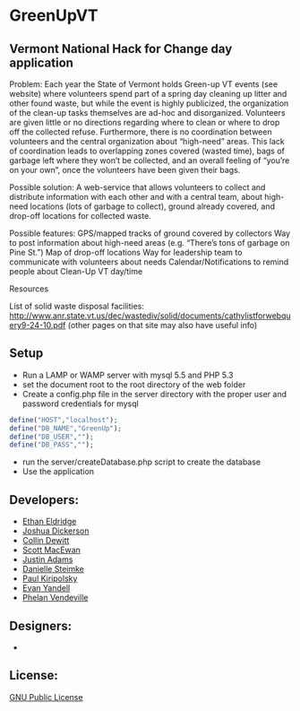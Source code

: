 GreenUpVT
==========

Vermont National Hack for Change day application
--------------------------------------------------

Problem: Each year the State of Vermont holds Green-up VT events (see website) where volunteers spend part of a spring day cleaning up litter and other found waste, but while the event is highly publicized, the organization of the clean-up tasks themselves are ad-hoc and disorganized. Volunteers are given little or no directions regarding where to clean or where to drop off the collected refuse. Furthermore, there is no coordination between volunteers and the central organization about “high-need” areas. This lack of coordination leads to overlapping zones covered (wasted time), bags of garbage left where they won’t be collected, and an overall feeling of “you’re on your own”, once the volunteers have been given their bags. 

Possible solution: A web-service that allows volunteers to collect and distribute information with each other and with a central team, about high-need locations (lots of garbage to collect), ground already covered, and drop-off locations for collected waste. 

Possible features: 
GPS/mapped tracks of ground covered by collectors
Way to post information about high-need areas (e.g. “There’s tons of garbage on Pine St.”) 
Map of drop-off locations
Way for leadership team to communicate with volunteers about needs
Calendar/Notifications to remind people about Clean-Up VT day/time

Resources

List of solid waste disposal facilities: http://www.anr.state.vt.us/dec/wastediv/solid/documents/cathylistforwebquery9-24-10.pdf
(other pages on that site may also have useful info)


Setup
------------------
- Run a LAMP or WAMP server with mysql 5.5 and PHP 5.3
- set the document root to the root directory of the web folder
- Create a config.php file in the server directory with the proper user and password credentials for mysql 
```php
define("HOST","localhost");
define("DB_NAME","GreenUp");
define("DB_USER","");
define("DB_PASS","");
```
- run the server/createDatabase.php script to create the database
- Use the application

Developers:
------------------
- [Ethan Eldridge]
- [Joshua Dickerson]
- [Collin Dewitt]
- [Scott MacEwan]
- [Justin Adams]
- [Danielle Steimke]
- [Paul Kiripolsky]
- [Evan Yandell]
- [Phelan Vendeville]

Designers:
------------------
- 

License:
----------
[GNU Public License]

[GNU Public License]: http://www.gnu.org/licenses/gpl.html
[Ethan Eldridge]: https://github.com/EJEHardenberg/
[Evan Yandell]: https://github.com/primehunter326
[Collin Dewitt]: https://github.com/milus16
[Joshua Dickerson]:https://github.com/JoshuaDickerson
[Scott MacEwan]: https://github.com/smacewan101
[Danielle Steimke]: https://github.com/iknitformydog
[Justin Adams]:https://github.com/justcadams
[Phelan Vendeville]: https://github.com/the-hobbes
[Paul Kiripolsky]: https://github.com/kiripaul

